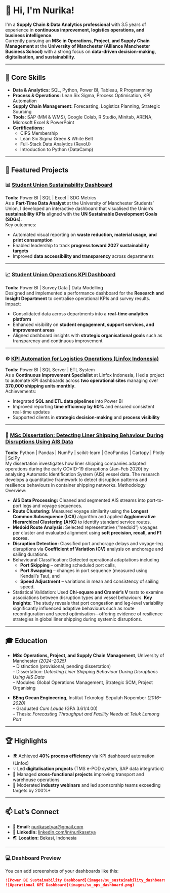 # 👋 Hi, I'm Nurika!
I'm a **Supply Chain & Data Analytics professional** with 3.5 years of experience in **continuous improvement, logistics operations, and business intelligence**.  
Currently pursuing an **MSc in Operations, Project, and Supply Chain Management** at the **University of Manchester (Alliance Manchester Business School)** with a strong focus on **data-driven decision-making, digitalisation, and sustainability**.

---

## 🔧 Core Skills
- **Data & Analytics:** SQL, Python, Power BI, Tableau, R Programming  
- **Process & Operations:** Lean Six Sigma, Process Optimisation, KPI Automation  
- **Supply Chain Management:** Forecasting, Logistics Planning, Strategic Sourcing  
- **Tools:** SAP (MM & WMS), Google Colab, R Studio, Minitab, ARENA, Microsoft Excel & PowerPoint  
- **Certifications:**  
  - CIPS Membership  
  - Lean Six Sigma Green & White Belt  
  - Full-Stack Data Analytics (RevoU)  
  - Introduction to Python (DataCamp)

---

## 📂 Featured Projects

### 📊 [Student Union Sustainability Dashboard](https://github.com/nurikasetya/SUdashboard)
**Tools:** Power BI | SQL | Excel | SDG Metrics  
As a **Part-Time Data Analyst** at the University of Manchester Students’ Union, I developed an interactive dashboard that visualised the Union’s **sustainability KPIs** aligned with the **UN Sustainable Development Goals (SDGs)**.  
Key outcomes:
- Automated visual reporting on **waste reduction, material usage, and print consumption**
- Enabled leadership to track **progress toward 2027 sustainability targets**
- Improved **data accessibility and transparency** across departments

---

### 📈 [Student Union Operations KPI Dashboard](https://github.com/nurikasetya/SUdashboard_OpsKPI)
**Tools:** Power BI | Survey Data | Data Modelling  
Designed and implemented a performance dashboard for the **Research and Insight Department** to centralise operational KPIs and survey results.  
Impact:
- Consolidated data across departments into a **real-time analytics platform**
- Enhanced visibility on **student engagement, support services, and improvement areas**
- Aligned dashboard insights with **strategic organisational goals** such as transparency and continuous improvement

---

### ⚙️ [KPI Automation for Logistics Operations (Linfox Indonesia)]()
**Tools:** Power BI | SQL Server | ETL System  
As a **Continuous Improvement Specialist** at Linfox Indonesia, I led a project to automate KPI dashboards across **two operational sites** managing over **370,000 shipping units monthly**.  
Achievements:
- Integrated **SQL and ETL data pipelines** into Power BI  
- Improved reporting **time efficiency by 60%** and ensured consistent real-time updates  
- Supported clients in **strategic decision-making** and **process visibility**

---

### 🚢 [MSc Dissertation: Detecting Liner Shipping Behaviour During Disruptions Using AIS Data]()
**Tools:** Python | Pandas | NumPy | scikit-learn | GeoPandas | Cartopy | Plotly | SciPy  
My dissertation investigates how liner shipping companies adapted operations during the early COVID-19 disruptions (Jan–Feb 2020) by analysing Automatic Identification System (AIS) vessel data. The research develops a quantitative framework to detect disruption patterns and resilience behaviours in container shipping networks.
Methodology Overview:
- **AIS Data Processing:** Cleaned and segmented AIS streams into port-to-port legs and voyage sequences. 
- **Route Clustering:** Measured voyage similarity using the **Longest Common Subsequence (LCS)** algorithm and applied **Agglomerative Hierarchical Clustering (AHC)** to identify standard service routes.
- **Medoid Route Analysis:** Selected representative (“medoid”) voyages per cluster and evaluated alignment using **soft precision, recall, and F1 scores.**
- **Disruption Detection:** Classified port anchorage delays and voyage-leg disruptions via **Coefficient of Variation (CV)** analysis on anchorage and sailing durations.
- Behavioural Classification: Detected operational adaptations including
    - **Port Skipping** – omitting scheduled port calls,
    - **Port Swapping** – changes in port sequence (measured using Kendall’s Tau), and
    - **Speed Adjustment** – variations in mean and consistency of sailing speed.
- Statistical Validation: Used **Chi-square and Cramér’s V** tests to examine associations between disruption types and vessel behaviours.
**Key Insights:**
The study reveals that port congestion and leg-level variability significantly influenced adaptive behaviours such as route reconfiguration and speed optimisation—offering evidence of resilience strategies in global liner shipping during systemic disruptions.
---

## 🎓 Education
- **MSc Operations, Project, and Supply Chain Management**, University of Manchester *(2024–2025)*  
  – Distinction (provisional, pending dissertation)  
  – Dissertation: *Detecting Liner Shipping Behaviour During Disruptions Using AIS Data*  
  – Modules: Global Operations Management, Strategic SCM, Project Organising  

- **BEng Ocean Engineering**, Institut Teknologi Sepuluh Nopember *(2016–2020)*  
  – Graduated *Cum Laude* (GPA 3.61/4.00)  
  – Thesis: *Forecasting Throughput and Facility Needs at Teluk Lamong Port*

---

## 🏆 Highlights
- 🌍 Achieved **40% process efficiency** via KPI dashboard automation (Linfox)  
- 💡 Led **digitalisation projects** (TMS e-POD system, SAP data integration)  
- 🧭 Managed **cross-functional projects** improving transport and warehouse operations  
- 💬 Moderated **industry webinars** and led sponsorship teams exceeding targets by 200%+  

---

## 📫 Let’s Connect
- 📧 **Email:** nurikasetyar@gmail.com  
- 💼 **LinkedIn:** [linkedin.com/in/nurikasetya](https://linkedin.com/in/nurikasetya)  
- 🌏 **Location:** Bekasi, Indonesia  

---

### 💻 Dashboard Preview
You can add screenshots of your dashboards like this:

```markdown
![Power BI Sustainability Dashboard](images/su_sustainability_dashboard.png)
![Operational KPI Dashboard](images/su_ops_dashboard.png)

